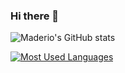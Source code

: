 ### Hi there 👋


![Maderio's GitHub stats](https://github-readme-stats.vercel.app/api?username=maderio&count_private=true&show_icons=true&theme=tokyonight)

[![Most Used Languages](https://github-readme-stats.vercel.app/api/top-langs/?username=maderio&layout=compact)](https://github.com/maderio/github-readme-stats)

<!--
**maderio/maderio** is a ✨ _special_ ✨ repository because its `README.md` (this file) appears on your GitHub profile.

Here are some ideas to get you started:

- 🔭 I’m currently working on ...
- 🌱 I’m currently learning ...
- 👯 I’m looking to collaborate on ...
- 🤔 I’m looking for help with ...
- 💬 Ask me about ...
- 📫 How to reach me: ...
- 😄 Pronouns: ...
- ⚡ Fun fact: ...
-->
